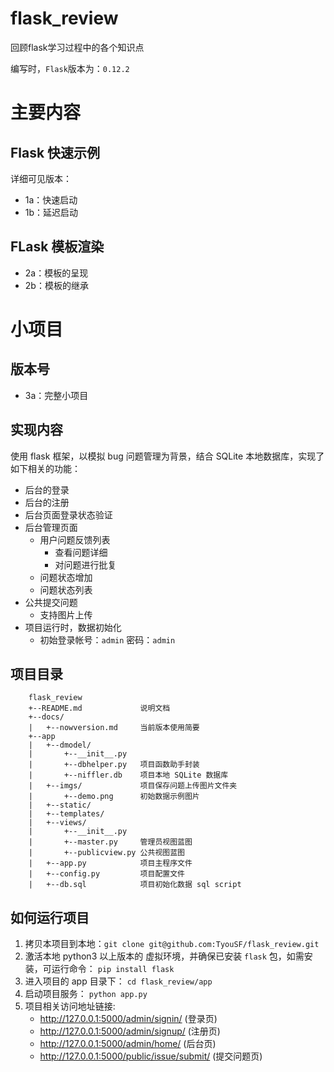 # flask_review

回顾flask学习过程中的各个知识点

编写时，`Flask`版本为：`0.12.2`

# 主要内容

## Flask 快速示例

详细可见版本：

-   1a：快速启动
-   1b：延迟启动

## FLask 模板渲染

-   2a：模板的呈现
-   2b：模板的继承

# 小项目

## 版本号

-   3a：完整小项目

## 实现内容

使用 flask 框架，以模拟 bug 问题管理为背景，结合 SQLite 本地数据库，实现了如下相关的功能：

-   后台的登录
-   后台的注册
-   后台页面登录状态验证
-   后台管理页面
    -   用户问题反馈列表
        -   查看问题详细
        -   对问题进行批复
    -   问题状态增加
    -   问题状态列表
-   公共提交问题
    -   支持图片上传
-   项目运行时，数据初始化
    -   初始登录帐号：`admin` 密码：`admin`

## 项目目录

```
    flask_review
    +--README.md             说明文档
    +--docs/
    |   +--nowversion.md     当前版本使用简要
    +--app
    |   +--dmodel/
    |       +--__init__.py
    |       +--dbhelper.py   项目函数助手封装
    |       +--niffler.db    项目本地 SQLite 数据库
    |   +--imgs/             项目保存问题上传图片文件夹
    |       +--demo.png      初始数据示例图片
    |   +--static/
    |   +--templates/
    |   +--views/
    |       +--__init__.py
    |       +--master.py     管理员视图蓝图
    |       +--publicview.py 公共视图蓝图
    |   +--app.py            项目主程序文件
    |   +--config.py         项目配置文件
    |   +--db.sql            项目初始化数据 sql script
```

## 如何运行项目

1.  拷贝本项目到本地：`git clone git@github.com:TyouSF/flask_review.git`
2.  激活本地 python3 以上版本的 虚拟环境，并确保已安装 `flask` 包，如需安装，可运行命令： `pip install flask`
3.  进入项目的 app 目录下： `cd flask_review/app`
4.  启动项目服务： `python app.py`
5.  项目相关访问地址链接:
    - http://127.0.0.1:5000/admin/signin/         (登录页)
    - http://127.0.0.1:5000/admin/signup/         (注册页)
    - http://127.0.0.1:5000/admin/home/           (后台页)
    - http://127.0.0.1:5000/public/issue/submit/  (提交问题页)
